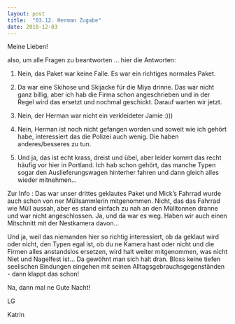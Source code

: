 ```yaml
---
layout: post
title:  "03.12. Herman Zugabe"
date: 2018-12-03
---
```

Meine Lieben!


also, um alle Fragen zu beantworten … hier die Antworten:



1. Nein, das Paket war keine Falle. Es war ein richtiges normales Paket.

2. Da war eine Skihose und Skijacke für die Miya drinne. Das war nicht ganz billig, aber ich hab die Firma schon angeschrieben und in der Regel wird das ersetzt und nochmal geschickt. Darauf warten wir jetzt.

3. Nein, der Herman war nicht ein verkleideter Jamie :)))

4. Nein, Herman ist noch nicht gefangen worden und soweit wie ich gehört habe, interessiert das die Polizei auch wenig. Die haben anderes/besseres zu tun.

5. Und ja, das ist echt krass, dreist und übel, aber leider kommt das recht häufig vor hier in Portland. Ich hab schon gehört, das manche Typen sogar den Auslieferungswagen hinterher fahren und dann gleich alles wieder mitnehmen… 



Zur Info : Das war unser drittes geklautes Paket und Mick’s Fahrrad wurde auch schon von ner Müllsammlerin mitgenommen. Nicht, das das Fahrrad wie Müll aussah, aber es stand einfach zu nah an den Mülltonnen dranne und war nicht angeschlossen. Ja, und da war es weg. Haben wir auch einen Mitschnitt mit der Nestkamera davon…



Und ja, weil das niemanden hier so richtig interessiert, ob da geklaut wird oder nicht, den Typen egal ist, ob du ne Kamera hast oder nicht und die Firmen alles anstandslos ersetzen, wird halt weiter mitgenommen, was nicht Niet und Nagelfest ist… Da gewöhnt man sich halt dran. Bloss keine tiefen seelischen Bindungen eingehen mit seinen Alltagsgebrauchsgegenständen - dann klappt das schon!



Na, dann mal ne Gute Nacht!



LG

Katrin













